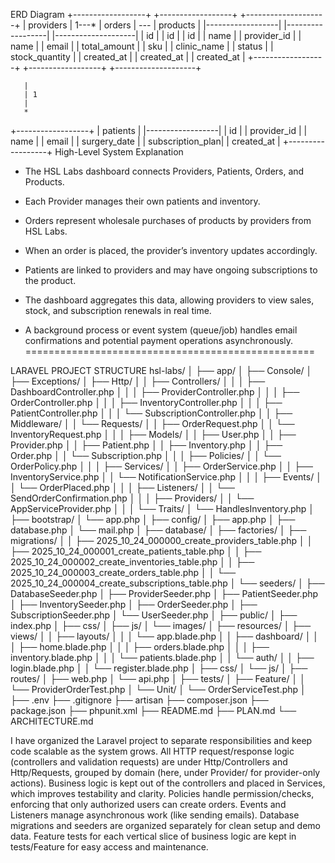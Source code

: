 ERD Diagram
+------------------+       +------------------+       +--------------------+
|   providers      | 1---* |    orders        | *---* |    products        |
|------------------|       |------------------|       |--------------------|
| id               |       | id               |       | id                 |
| name             |       | provider_id      |       | name               |
| email            |       | total_amount     |       | sku                |
| clinic_name      |       | status           |       | stock_quantity     |
| created_at       |       | created_at       |       | created_at         |
+------------------+       +------------------+       +--------------------+

       |
       | 1
       | 
       * 
+------------------+
|    patients      |
|------------------|
| id               |
| provider_id      |
| name             |
| email            |
| surgery_date     |
| subscription_plan|
| created_at       |
+------------------+
High-Level System Explanation

   * The HSL Labs dashboard connects Providers, Patients, Orders, and Products.

   * Each Provider manages their own patients and inventory.

   * Orders represent wholesale purchases of products by providers from HSL Labs.

   * When an order is placed, the provider’s inventory updates accordingly.

   * Patients are linked to providers and may have ongoing subscriptions to the product.

   * The dashboard aggregates this data, allowing providers to view sales, stock, and subscription renewals in real time.

   * A background process or event system (queue/job) handles email confirmations and potential payment operations asynchronously.
    ==================================================       
    
LARAVEL PROJECT STRUCTURE
hsl-labs/
│
├── app/
│   ├── Console/
│   ├── Exceptions/
│   ├── Http/
│   │   ├── Controllers/
│   │   │   ├── DashboardController.php
│   │   │   ├── ProviderController.php
│   │   │   ├── OrderController.php
│   │   │   ├── InventoryController.php
│   │   │   ├── PatientController.php
│   │   │   └── SubscriptionController.php
│   │   ├── Middleware/
│   │   └── Requests/
│   │       ├── OrderRequest.php
│   │       └── InventoryRequest.php
│   │
│   ├── Models/
│   │   ├── User.php
│   │   ├── Provider.php
│   │   ├── Patient.php
│   │   ├── Inventory.php
│   │   ├── Order.php
│   │   └── Subscription.php
│   │
│   ├── Policies/
│   │   └── OrderPolicy.php
│   │
│   ├── Services/
│   │   ├── OrderService.php
│   │   ├── InventoryService.php
│   │   └── NotificationService.php
│   │
│   ├── Events/
│   │   └── OrderPlaced.php
│   │
│   ├── Listeners/
│   │   └── SendOrderConfirmation.php
│   │
│   ├── Providers/
│   │   └── AppServiceProvider.php
│   │
│   └── Traits/
│       └── HandlesInventory.php
│
├── bootstrap/
│   └── app.php
│
├── config/
│   ├── app.php
│   ├── database.php
│   └── mail.php
│
├── database/
│   ├── factories/
│   ├── migrations/
│   │   ├── 2025_10_24_000000_create_providers_table.php
│   │   ├── 2025_10_24_000001_create_patients_table.php
│   │   ├── 2025_10_24_000002_create_inventories_table.php
│   │   ├── 2025_10_24_000003_create_orders_table.php
│   │   └── 2025_10_24_000004_create_subscriptions_table.php
│   └── seeders/
│       ├── DatabaseSeeder.php
│       ├── ProviderSeeder.php
│       ├── PatientSeeder.php
│       ├── InventorySeeder.php
│       ├── OrderSeeder.php
│       ├── SubscriptionSeeder.php
│       └── UserSeeder.php
│
├── public/
│   ├── index.php
│   ├── css/
│   ├── js/
│   └── images/
│
├── resources/
│   ├── views/
│   │   ├── layouts/
│   │   │   └── app.blade.php
│   │   ├── dashboard/
│   │   │   ├── home.blade.php
│   │   │   ├── orders.blade.php
│   │   │   ├── inventory.blade.php
│   │   │   └── patients.blade.php
│   │   └── auth/
│   │       ├── login.blade.php
│   │       └── register.blade.php
│   ├── css/
│   └── js/
│
├── routes/
│   ├── web.php
│   └── api.php
│
├── tests/
│   ├── Feature/
│   │   └── ProviderOrderTest.php
│   └── Unit/
│       └── OrderServiceTest.php
│
├── .env
├── .gitignore
├── artisan
├── composer.json
├── package.json
├── phpunit.xml
├── README.md
├── PLAN.md
└── ARCHITECTURE.md

I have organized the Laravel project to separate responsibilities and keep code scalable as the system grows.
All HTTP request/response logic (controllers and validation requests) are under Http/Controllers and Http/Requests, grouped by domain (here, under Provider/ for provider-only actions).
Business logic is kept out of the controllers and placed in Services, which improves testability and clarity.
Policies handle permission/checks, enforcing that only authorized users can create orders.
Events and Listeners manage asynchronous work (like sending emails).
Database migrations and seeders are organized separately for clean setup and demo data.
Feature tests for each vertical slice of business logic are kept in tests/Feature for easy access and maintenance.